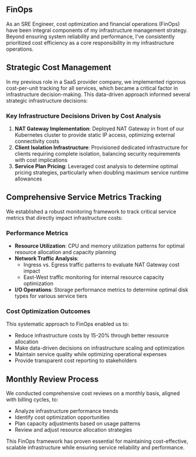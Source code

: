## FinOps

As an SRE Engineer, cost optimization and financial operations (FinOps) have been integral components of my infrastructure management strategy. Beyond ensuring system reliability and performance, I've consistently prioritized cost efficiency as a core responsibility in my infrastructure operations.

## Strategic Cost Management

In my previous role in a SaaS provider company, we implemented rigorous cost-per-unit tracking for all services, which became a critical factor in infrastructure decision-making. This data-driven approach informed several strategic infrastructure decisions:

### Key Infrastructure Decisions Driven by Cost Analysis

1. **NAT Gateway Implementation**: Deployed NAT Gateway in front of our Kubernetes cluster to provide static IP access, optimizing external connectivity costs
2. **Client Isolation Infrastructure**: Provisioned dedicated infrastructure for clients requiring complete isolation, balancing security requirements with cost implications
3. **Service Plan Pricing**: Leveraged cost analysis to determine optimal pricing strategies, particularly when doubling maximum service runtime allowances

## Comprehensive Service Metrics Tracking

We established a robust monitoring framework to track critical service metrics that directly impact infrastructure costs:

### Performance Metrics
- **Resource Utilization**: CPU and memory utilization patterns for optimal resource allocation and capacity planning
- **Network Traffic Analysis**: 
  - Ingress vs. Egress traffic patterns to evaluate NAT Gateway cost impact
  - East-West traffic monitoring for internal resource capacity optimization
- **I/O Operations**: Storage performance metrics to determine optimal disk types for various service tiers

### Cost Optimization Outcomes

This systematic approach to FinOps enabled us to:
- Reduce infrastructure costs by 15-20% through better resource allocation
- Make data-driven decisions on infrastructure scaling and optimization
- Maintain service quality while optimizing operational expenses
- Provide transparent cost reporting to stakeholders

## Monthly Review Process

We conducted comprehensive cost reviews on a monthly basis, aligned with billing cycles, to:
- Analyze infrastructure performance trends
- Identify cost optimization opportunities
- Plan capacity adjustments based on usage patterns
- Review and adjust resource allocation strategies

This FinOps framework has proven essential for maintaining cost-effective, scalable infrastructure while ensuring service reliability and performance.


 